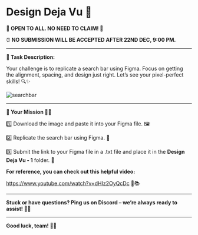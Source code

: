 # Design Deja Vu 👀 

**🚀 OPEN TO ALL. NO NEED TO CLAIM! 🚀**

⏰ **NO SUBMISSION WILL BE ACCEPTED AFTER 22ND DEC, 9:00 PM.**

---

**🎯 Task Description:**

Your challenge is to replicate a search bar using Figma. Focus on getting the alignment, spacing, and design just right. Let’s see your pixel-perfect skills! 🔍✨

![searchbar](https://github.com/user-attachments/assets/2dde46cc-9013-49b8-93cd-c5438cf97a62)

---

**🎯 Your Mission 🕵️‍♂️**

1️⃣ Download the image and paste it into your Figma file. 🖼️

2️⃣ Replicate the search bar using Figma. 🎨

3️⃣ Submit the link to your Figma file in a .txt file and place it in the **Design Deja Vu - 1** folder. 📂

**For reference, you can check out this helpful video:**

https://www.youtube.com/watch?v=dHIz2OyQcDc 🎥📚

---

**Stuck or have questions? Ping us on Discord – we’re always ready to assist! 💬💡**

---

**Good luck, team! 💪🔥**
